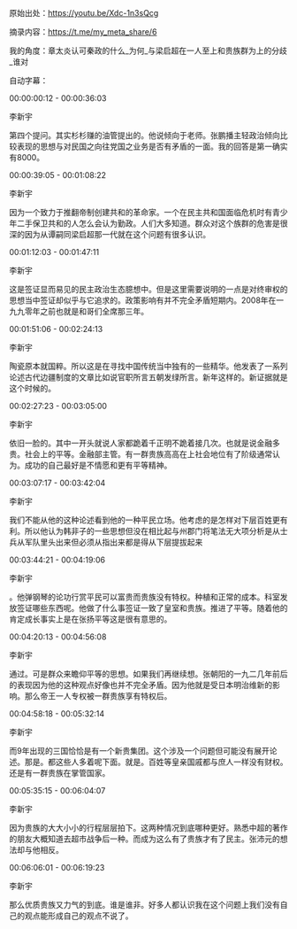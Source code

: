 原始出处：https://youtu.be/Xdc-1n3sQcg

摘录内容：https://t.me/my_meta_share/6

我的角度：章太炎认可秦政的什么_为何_与梁启超在一人至上和贵族群为上的分歧_谁对

自动字幕：

00:00:00:12 - 00:00:36:03

李新宇

第四个提问。其实杉杉赚的油管提出的。他说倾向于老师。张鹏播主轻政治倾向比较表现的思想与对民国之向往党国之业务是否有矛盾的一面。我的回答是第一确实有8000。

00:00:39:05 - 00:01:08:22

李新宇

因为一个致力于推翻帝制创建共和的革命家。一个在民主共和国面临危机时有青少年二手保卫共和的人怎么会认为勤政。人们大多知道。群众对这个族群的危害是很深的因为从谭嗣同梁启超那一代就在这个问题有很多认识。

00:01:12:03 - 00:01:47:11

李新宇

这是签证显而易见的民主政治生态臆想中。但是这里需要说明的一点是对终审权的思想当中签证却似乎与它追求的。政策影响有并不完全矛盾短期内。2008年在一九九零年之前也就是和哥们全席那三年。

00:01:51:06 - 00:02:24:13

李新宇

陶瓷原本就国粹。所以这是在寻找中国传统当中独有的一些精华。他发表了一系列论述古代边疆制度的文章比如说官职所言五朝发绿所言。新年这样的。新证据就是这个时候的。

00:02:27:23 - 00:03:05:00

李新宇

依旧一脸的。其中一开头就说人家都跪着千正明不跪着接几次。也就是说金融多贵。社会上的平等。金融部主管。有一群贵族高高在上社会地位有了阶级通常认为。成功的自己最好是不情愿和更有平等精神。

00:03:07:17 - 00:03:42:04

李新宇

我们不能从他的这种论述看到他的一种平民立场。他考虑的是怎样对下层百姓更有利。所以他认为韩非子的一些思想但没在相比起与州郡门将笔法无大项分析是从士兵从军队里头出来但必须从指出来都是得从下层提拔起来

00:03:44:21 - 00:04:19:06

李新宇

。他弹钢琴的论功行赏平民可以富贵而贵族没有特权。种植和正常的成本。科室发放签证哪些东西呢。他做了什么事签证一致了皇室和贵族。推进了平等。随着他的肯定成长事实上是在张扬平等这是很有意思的。

00:04:20:13 - 00:04:56:08

李新宇

通过。可是群众来瞻仰平等的思想。如果我们再继续想。张朝阳的一九二几年前后的表现因为他的这种观点好像也并不完全矛盾。因为他就是受日本明治维新的影响。那么帝王一人专权被一群贵族享有特权后。

00:04:58:18 - 00:05:32:14

李新宇

而9年出现的三国恰恰是有一个新贵集团。这个涉及一个问题但可能没有展开论述。那是。都这些人多着呢下面。就是。百姓等皇亲国戚都与庶人一样没有财权。还是有一群贵族在掌管国家。

00:05:35:15 - 00:06:04:07

李新宇

因为贵族的大大小小的行程层层拍下。这两种情况到底哪种更好。熟悉中超的著作的朋友大概知道去超市战争后一种。而成为这么有了贵族才有了民主。张沛元的想法却与他相反。

00:06:06:01 - 00:06:19:23

李新宇

那么优质贵族又力气的到底。谁是谁非。好多人都认识我在这个问题上我们没有自己的观点能形成自己的观点不说了。

